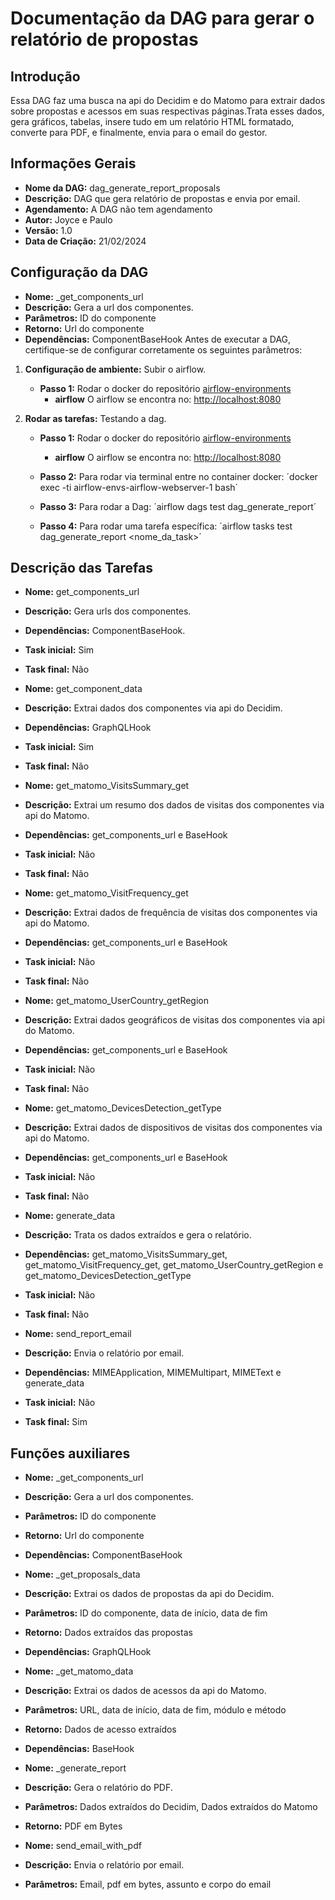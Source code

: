 # Documentação da DAG para gerar o relatório de propostas

<!-- START doctoc generated TOC please keep comment here to allow auto update -->
<!-- DON'T EDIT THIS SECTION, INSTEAD RE-RUN doctoc TO UPDATE -->
<!-- END doctoc generated TOC please keep comment here to allow auto update -->

## Introdução

Essa DAG faz uma busca na api do Decidim e do Matomo para extrair dados sobre propostas e acessos em suas respectivas páginas.Trata esses dados, gera gráficos, tabelas, insere tudo em um relatório HTML formatado, converte para PDF, e finalmente, envia para o email do gestor.

## Informações Gerais

- **Nome da DAG:** dag_generate_report_proposals
- **Descrição:** DAG que gera relatório de propostas e envia por email.
- **Agendamento:** A DAG não tem agendamento
- **Autor:** Joyce e Paulo
- **Versão:** 1.0
- **Data de Criação:** 21/02/2024

## Configuração da DAG

- **Nome:** _get_components_url
- **Descrição:** Gera a url dos componentes.
- **Parâmetros:** ID do componente
- **Retorno:** Url do componente
- **Dependências:** ComponentBaseHook
Antes de executar a DAG, certifique-se de configurar corretamente os seguintes parâmetros:

1. **Configuração de ambiente:** Subir o airflow.
    - **Passo 1:** Rodar o docker do repositório [airflow-environments](https://gitlab.com/lappis-unb/decidimbr/airflow-envs)
        - **airflow** O airflow se encontra no: <http://localhost:8080>

2. **Rodar as tarefas:** Testando a dag.
    - **Passo 1:** Rodar o docker do repositório [airflow-environments](https://gitlab.com/lappis-unb/decidimbr/airflow-envs)
        - **airflow** O airflow se encontra no: <http://localhost:8080>

    - **Passo 2:** Para rodar via terminal entre no container docker: ´docker exec -ti airflow-envs-airflow-webserver-1 bash´

    - **Passo 3:** Para rodar a Dag: ´airflow dags test dag_generate_report´

    - **Passo 4:** Para rodar uma tarefa específica: ´airflow tasks test dag_generate_report <nome_da_task>´

## Descrição das Tarefas

- **Nome:** get_components_url
- **Descrição:** Gera urls dos componentes.
- **Dependências:** ComponentBaseHook.
- **Task inicial:** Sim
- **Task final:** Não

- **Nome:** get_component_data
- **Descrição:** Extrai dados dos componentes via api do Decidim.
- **Dependências:** GraphQLHook
- **Task inicial:** Sim
- **Task final:** Não

- **Nome:** get_matomo_VisitsSummary_get
- **Descrição:** Extrai um resumo dos dados de visitas dos componentes via api do Matomo.
- **Dependências:** get_components_url e BaseHook
- **Task inicial:** Não
- **Task final:** Não

- **Nome:** get_matomo_VisitFrequency_get
- **Descrição:** Extrai dados de frequência de visitas dos componentes via api do Matomo.
- **Dependências:** get_components_url e BaseHook
- **Task inicial:** Não
- **Task final:** Não

- **Nome:** get_matomo_UserCountry_getRegion
- **Descrição:** Extrai dados geográficos de visitas dos componentes via api do Matomo.
- **Dependências:** get_components_url e BaseHook
- **Task inicial:** Não
- **Task final:** Não

- **Nome:** get_matomo_DevicesDetection_getType
- **Descrição:** Extrai dados de dispositivos de visitas dos componentes via api do Matomo.
- **Dependências:** get_components_url e BaseHook
- **Task inicial:** Não
- **Task final:** Não

- **Nome:** generate_data
- **Descrição:** Trata os dados extraídos e gera o relatório.
- **Dependências:** get_matomo_VisitsSummary_get, get_matomo_VisitFrequency_get, get_matomo_UserCountry_getRegion e get_matomo_DevicesDetection_getType
- **Task inicial:** Não
- **Task final:** Não

- **Nome:** send_report_email
- **Descrição:**  Envia o relatório por email.
- **Dependências:** MIMEApplication, MIMEMultipart, MIMEText e generate_data
- **Task inicial:** Não
- **Task final:** Sim

## Funções auxiliares

- **Nome:** _get_components_url
- **Descrição:** Gera a url dos componentes.
- **Parâmetros:** ID do componente
- **Retorno:** Url do componente
- **Dependências:** ComponentBaseHook

- **Nome:** _get_proposals_data
- **Descrição:** Extrai os dados de propostas da api do Decidim.
- **Parâmetros:** ID do componente, data de início, data de fim
- **Retorno:** Dados extraídos das propostas
- **Dependências:** GraphQLHook

- **Nome:** _get_matomo_data
- **Descrição:** Extrai os dados de acessos da api do Matomo.
- **Parâmetros:**  URL, data de início, data de fim, módulo e método
- **Retorno:** Dados de acesso extraídos
- **Dependências:** BaseHook

- **Nome:** _generate_report
- **Descrição:** Gera o relatório do PDF.
- **Parâmetros:**  Dados extraídos do Decidim, Dados extraídos do Matomo
- **Retorno:** PDF em Bytes

- **Nome:** send_email_with_pdf
- **Descrição:** Envia o relatório por email.
- **Parâmetros:**  Email, pdf em bytes, assunto e corpo do email
